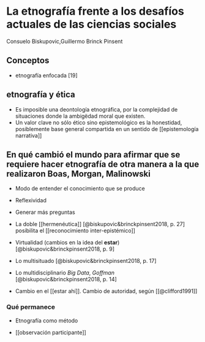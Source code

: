 # La etnografía frente a los desafíos actuales de las ciencias sociales
Consuelo Biskupovic,Guillermo Brinck Pinsent

## Conceptos

- etnografía enfocada [19]
## etnografía y ética

- Es imposible una deontología etnográfica, por la complejidad de situaciones donde la ambigëdad moral que existen.
- Un valor clave no sólo ético sino epistemológico es la honestidad, posiblemente base general compartida en un sentido de [[epistemología narrativa]]

## En qué cambió el mundo para afirmar que se requiere hacer etnografía de otra manera a la que realizaron Boas, Morgan, Malinowski

- Modo de entender el conocimiento que se produce

- Reflexividad

- Generar más preguntas

- La doble [[hermenéutica]] [@biskupovic&brinckpinsent2018, p. 27] posibilita el [[reconocimiento inter-epistémico]]

- Virtualidad (cambios en la idea del **estar**) [@biskupovic&brinckpinsent2018, p. 9]

- Lo multisituado [@biskupovic&brinckpinsent2018, p. 17]

- Lo multidisciplinario *Big Data*, *Goffman* [@biskupovic&brinckpinsent2018, p. 14]

- Cambio en el [[estar ahí]]. Cambio de autoridad, según [[@clifford1991]]
### Qué permanece

- Etnografía como método

- [[observación participante]]

